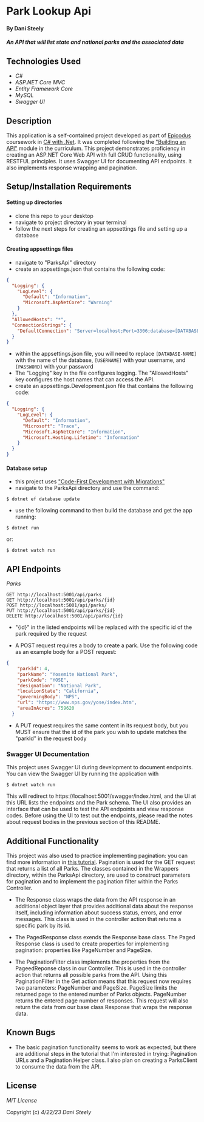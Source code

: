 # Park Lookup Api

#### By Dani Steely

#### _An API that will list state and national parks and the associated data_

## Technologies Used
* _C#_
* _ASP.NET Core MVC_
* _Entity Framework Core_
* _MySQL_
* _Swagger UI_

## Description
This application is a self-contained project developed as part of [Epicodus][Epicodus] coursework in [C# with .Net][C# course main]. It was completed following the ["Building an API"][C# chapter] module in the curriculum. This project demonstrates proficiency in creating an ASP.NET Core Web API with full CRUD functionality, using RESTFUL principles. It uses Swagger UI for documenting API endpoints. It also implements response wrapping and pagination.

## Setup/Installation Requirements
#### Setting up directories
* clone this repo to your desktop
* navigate to project directory in your terminal
* follow the next steps for creating an appsettings file and setting up a database

#### Creating appsettings files
* navigate to "ParksApi" directory
* create an appsettings.json that contains the following code:
```json
{
  "Logging": {
    "LogLevel": {
      "Default": "Information",
      "Microsoft.AspNetCore": "Warning"
    }
  },
  "AllowedHosts": "*",
  "ConnectionStrings": {
    "DefaultConnection": "Server=localhost;Port=3306;database=[DATABASE-NAME];uid=[USERNAME];pwd=[PASSWORD]"
  }
}
```
* within the appsettings.json file, you will need to replace `[DATABASE-NAME]` with the name of the database, `[USERNAME]` with your username, and `[PASSWORD]` with your password
* The "Logging" key in the file configures logging. The "AllowedHosts" key configures the host names that can access the API.
* create an appsettings.Development.json file that contains the following code:
```json
{
  "Logging": {
    "LogLevel": {
      "Default": "Information",
      "Microsoft": "Trace",
      "Microsoft.AspNetCore": "Information",
      "Microsoft.Hosting.Lifetime": "Information"
    }
  }
}
```

#### Database setup
* this project uses ["Code-First Development with Migrations"][Code-First Dev]
* navigate to the ParksApi directory and use the command:

```
$ dotnet ef database update
```

* use the following command to then build the database and get the app running:

```
$ dotnet run
```
or:
```
$ dotnet watch run
```

## API Endpoints
_Parks_
```
GET http://localhost:5001/api/parks
GET http://localhost:5001/api/parks/{id}
POST http://localhost:5001/api/parks/
PUT http://localhost:5001/api/parks/{id}
DELETE http://localhost:5001/api/parks/{id}
```
* "{id}" in the listed endpoints will be replaced with the specific id of the park required by the request

* A POST request requires a body to create a park. Use the following code as an example body for a POST request:
```json
{
    "parkId": 4,
    "parkName": "Yosemite National Park",
    "parkCode": "YOSE",
    "designation": "National Park",
    "locationState": "California",
    "governingBody": "NPS",
    "url": "https://www.nps.gov/yose/index.htm",
    "areaInAcres": 759620
  }
```
* A PUT request requires the same content in its request body, but you MUST ensure that the id of the park you wish to update matches the "parkId" in the request body

### Swagger UI Documentation
This project uses Swagger UI during development to document endpoints. You can view the Swagger UI by running the application with
```
$ dotnet watch run
```
This will redirect to https://localhost:5001/swagger/index.html, and the UI at this URL lists the endpoints and the Park schema. The UI also provides an interface that can be used to test the API endpoints and view response codes. Before using the UI to test out the endpoints, please read the notes about request bodies in the previous section of this README.

## Additional Functionality
This project was also used to practice implementing pagination: you can find more information in [this tutorial][Pagination]. Pagination is used for the GET request that returns a list of all Parks. The classes contained in the Wrappers directory, within the ParksApi directory, are used to construct parameters for pagination and to implement the pagination filter within the Parks Controller.

* The Response class wraps the data from the API response in an additional object layer that provides additional data about the response itself, including information about success status, errors, and error messages. This class is used in the controller action that returns a specific park by its id.

* The PagedResponse class exends the Response base class. The Paged Response class is used to create properties for implementing pagination: properties like PageNumber and PageSize.

* The PaginationFilter class implements the properties from the PageedReponse class in our Controller. This is used in the controller action that returns all possible parks from the API. Using this PaginationFilter in the Get action means that this request now requires two parameters: PageNumber and PageSize. PageSize limits the returned page to the entered number of Parks objects. PageNumber returns the entered page number of responses. This request will also return the data from our base class Response that wraps the response data.

## Known Bugs
* The basic pagination functionality seems to work as expected, but there are additional steps in the tutorial that I'm interested in trying: Pagination URLs and a Pagination Helper class. I also plan on creating a ParksClient to consume the data from the API.

## License

_MIT License_

Copyright (c) _4/22/23_ _Dani Steely_

[Epicodus]: https://www.epicodus.com/
[C# course main]: https://www.learnhowtoprogram.com/c-and-net-part-time
[C# chapter]: https://www.learnhowtoprogram.com/c-and-net-part-time/building-an-api
[Code-First Dev]: https://www.learnhowtoprogram.com/c-and-net-part-time/many-to-many-relationships/code-first-development-and-migrations
[Pagination]: https://codewithmukesh.com/blog/pagination-in-aspnet-core-webapi/

